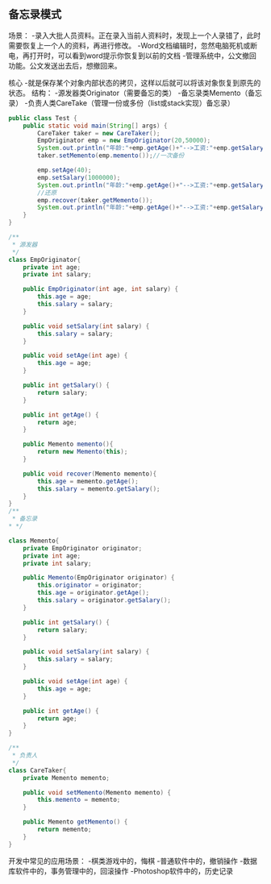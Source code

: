 ## 备忘录模式
场景：
-录入大批人员资料。正在录入当前人资料时，发现上一个人录错了，此时需要恢复上一个人的资料，再进行修改。
-Word文档编辑时，忽然电脑死机或断电，再打开时，可以看到word提示你恢复到以前的文档
-管理系统中，公文撤回功能。公文发送出去后，想撤回来。

核心
-就是保存某个对象内部状态的拷贝，这样以后就可以将该对象恢复到原先的状态。
结构：
-源发器类Originator（需要备忘的类）
-备忘录类Memento（备忘录）
-负责人类CareTake（管理一份或多份（list或stack实现）备忘录）

```java
public class Test {
    public static void main(String[] args) {
        CareTaker taker = new CareTaker();
        EmpOriginator emp = new EmpOriginator(20,50000);
        System.out.println("年龄:"+emp.getAge()+"-->工资:"+emp.getSalary());
        taker.setMemento(emp.memento());//一次备份

        emp.setAge(40);
        emp.setSalary(1000000);
        System.out.println("年龄:"+emp.getAge()+"-->工资:"+emp.getSalary());
        //还原
        emp.recover(taker.getMemento());
        System.out.println("年龄:"+emp.getAge()+"-->工资:"+emp.getSalary());
    }
}

/**
 * 源发器
 */
class EmpOriginator{
    private int age;
    private int salary;

    public EmpOriginator(int age, int salary) {
        this.age = age;
        this.salary = salary;
    }

    public void setSalary(int salary) {
        this.salary = salary;
    }

    public void setAge(int age) {
        this.age = age;
    }

    public int getSalary() {
        return salary;
    }

    public int getAge() {
        return age;
    }

    public Memento memento(){
        return new Memento(this);
    }

    public void recover(Memento memento){
        this.age = memento.getAge();
        this.salary = memento.getSalary();
    }
}
/**
 * 备忘录
* */

class Memento{
    private EmpOriginator originator;
    private int age;
    private int salary;

    public Memento(EmpOriginator originator) {
        this.originator = originator;
        this.age = originator.getAge();
        this.salary = originator.getSalary();
    }

    public int getSalary() {
        return salary;
    }

    public void setSalary(int salary) {
        this.salary = salary;
    }

    public void setAge(int age) {
        this.age = age;
    }

    public int getAge() {
        return age;
    }
}

/**
 * 负责人
 */
class CareTaker{
    private Memento memento;

    public void setMemento(Memento memento) {
        this.memento = memento;
    }

    public Memento getMemento() {
        return memento;
    }
}
```

开发中常见的应用场景：
-棋类游戏中的，悔棋
-普通软件中的，撤销操作
-数据库软件中的，事务管理中的，回滚操作
-Photoshop软件中的，历史记录